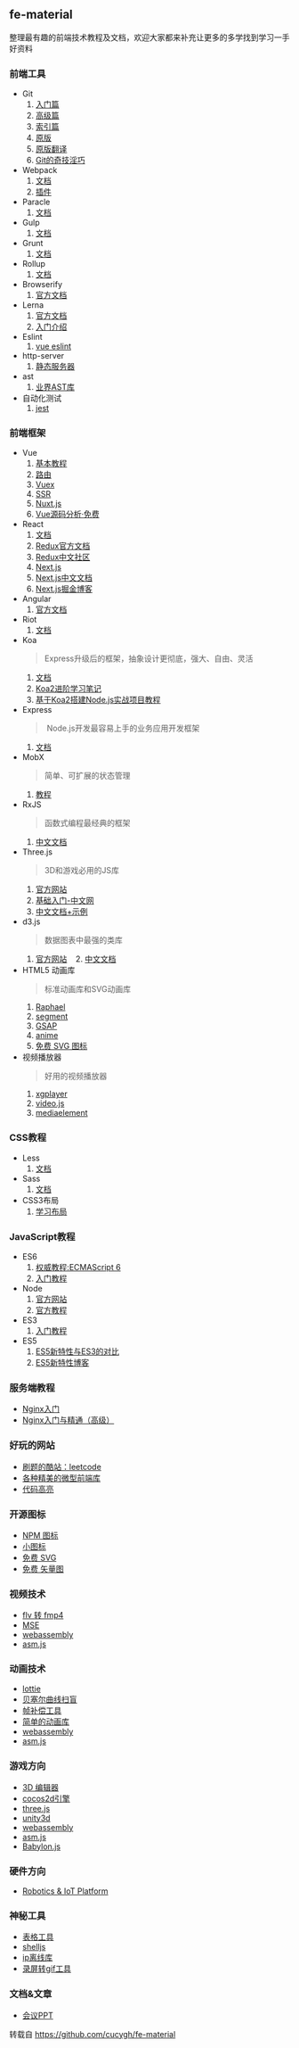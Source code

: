 ## fe-material

整理最有趣的前端技术教程及文档，欢迎大家都来补充让更多的多学找到学习一手好资料


### 前端工具
  - Git
    1. [入门篇](https://backlog.com/git-tutorial/cn/intro/intro1_1.html)
    2. [高级篇](https://backlog.com/git-tutorial/cn/stepup/stepup1_1.html)
    3. [索引篇](https://backlog.com/git-tutorial/cn/reference/)
    4. [原版](https://www.atlassian.com/git/tutorials/merging-vs-rebasing)
    5. [原版翻译](https://github.com/geeeeeeeeek/git-recipes/wiki/1.1-%E6%9E%9C%E5%A3%B3%E4%B8%AD%E7%9A%84-Git)
    6. [Git的奇技淫巧](https://github.com/cucygh/git-tips)
  - Webpack
    1. [文档](https://doc.webpack-china.org/concepts/)
    2. [插件](https://doc.webpack-china.org/plugins/)
  - Paracle
    1. [文档](https://parceljs.org/)
  - Gulp
    1. [文档](https://www.gulpjs.com.cn/)
  - Grunt
    1. [文档](http://www.gruntjs.net/)
  - Rollup
    1. [文档](http://www.rollupjs.com/)
  - Browserify
    1. [官方文档](http://browserify.org/)
  - Lerna
    1. [官方文档](https://github.com/lerna/lerna)
    2. [入门介绍](https://www.jianshu.com/p/63ec67445b0f)
  - Eslint
    1. [vue eslint](https://mysticatea.github.io/vue-eslint-demo/)
  - http-server
    1. [静态服务器](https://www.npmjs.com/package/http-server)
  - ast
    1. [业界AST库](https://github.com/cucygh/AST-)
  - 自动化测试
    1. [jest](https://jestjs.io/zh-Hans/)
### 前端框架
  - Vue
    1. [基本教程](https://cn.vuejs.org/)
    2. [路由](https://router.vuejs.org/)
    3. [Vuex](https://vuex.vuejs.org/)
    4. [SSR](https://ssr.vuejs.org/)
    5. [Nuxt.js](https://zh.nuxtjs.org/)
    6. [Vue源码分析·免费](http://hcysun.me/vue-design/)
  - React
    1. [文档](https://doc.react-china.org/)
    2. [Redux官方文档](http://cn.redux.js.org/)
    3. [Redux中文社区](http://www.redux.org.cn/)
    4. [Next.js](https://zeit.co/blog/next4)
    5. [Next.js中文文档](http://nextjs.frontendx.cn/docs)
    6. [Next.js掘金博客](https://juejin.im/entry/59791d8f6fb9a03c391b557e)
  - Angular
    1. [官方文档](https://angular.cn/)
  - Riot
    1. [文档](http://riotjs.com/v2/zh/)
  - Koa
    > Express升级后的框架，抽象设计更彻底，强大、自由、灵活
    1. [文档](https://koa.bootcss.com/)
    2. [Koa2进阶学习笔记](https://chenshenhai.github.io/koa2-note/)
    3. [基于Koa2搭建Node.js实战项目教程](https://github.com/ikcamp/koa2-tutorial)
  - Express
    >  Node.js开发最容易上手的业务应用开发框架
    1. [文档](http://expressjs.com/zh-cn/)
  - MobX
    > 简单、可扩展的状态管理
    1. [教程](http://cn.mobx.js.org/)
  - RxJS
    > 函数式编程最经典的框架
    1. [中文文档](http://cn.rx.js.org/)
  - Three.js
    > 3D和游戏必用的JS库
    1. [官方网站](https://threejs.org/)
    2. [基础入门-中文网](http://www.hewebgl.com/article/articledir/1)
    3. [中文文档+示例](https://teakki.com/p/58a3ef1bf0d40775548c908f)
  - d3.js
    > 数据图表中最强的类库
    1. [官方网站](https://d3js.org/)
    2. [中文文档](https://github.com/xswei/d3js_doc)
  - HTML5 动画库
    > 标准动画库和SVG动画库
    1. [Raphael](http://dmitrybaranovskiy.github.io/raphael/)
    2. [segment](http://lmgonzalves.github.io/segment/)
    3. [GSAP](https://greensock.com/gsap)
    4. [anime](http://animejs.com/)
    5. [免费 SVG 图标](https://icomoon.io)
  - 视频播放器
    > 好用的视频播放器
    1. [xgplayer](https://github.com/bytedance/xgplayer)
    2. [video.js](https://github.com/videojs/video.js)
    3. [mediaelement](https://github.com/mediaelement/mediaelement)
    
### CSS教程
  - Less
    1. [文档](http://less.bootcss.com/)
  - Sass
    1. [文档](http://sass.bootcss.com/docs/sass-reference/)
  - CSS3布局
    1. [学习布局](http://zh.learnlayout.com/)

### JavaScript教程
  - ES6
    1. [权威教程:ECMAScript 6](http://es6-features.org/#Constants)
    2. [入门教程](http://es6.ruanyifeng.com/)
  - Node
    1. [官方网站](http://nodejs.cn/)
    2. [官方教程](http://nodejs.cn/api/)
  - ES3
    1. [入门教程](http://www.runoob.com/js/js-tutorial.html)
  - ES5
    1. [ES5新特性与ES3的对比](http://www.hahack.com/wiki/javascript-es5.html#es5-%E7%9A%84%E6%96%B0%E7%89%B9%E6%80%A7)
    2. [ES5新特性博客](http://pij.robinqu.me/JavaScript_Core/ECMAScript/es5.html)

### 服务端教程
  - [Nginx入门](http://cnt1992.xyz/2016/03/18/simple-intro-to-nginx/)
  - [Nginx入门与精通（高级）](http://tengine.taobao.org/book/#)

### 好玩的网站
  - [刷题的酷站：leetcode](https://leetcode.com/)
  - [各种精美的微型前端库](http://microjs.com/)
  - [代码高亮](https://c7sky.com/syntax-highlighting-with-prismjs.html)

### 开源图标
  - [NPM 图标](https://nodei.co/)
  - [小图标](https://shields.io/)
  - [免费 SVG](https://icomoon.io/app/#/select)
  - [免费 矢量图](http://www.iconfont.cn/)

### 视频技术
  - [ flv 转 fmp4 ](https://blog.csdn.net/g332065255/article/details/71158863)
  - [ MSE ](https://www.w3.org/TR/media-source/)
  - [ webassembly ](https://webassembly.org/)
  - [asm.js](http://asmjs.org/)

### 动画技术
  - [lottie](http://airbnb.io/lottie/)
  - [贝塞尔曲线扫盲](http://www.html-js.com/article/1628)
  - [帧补偿工具](https://gka.js.org/#/?id=%E5%AE%89%E8%A3%85)
  - [简单的动画库](http://dynamicsjs.com/)
  - [webassembly](https://webassembly.org/)
  - [asm.js](http://asmjs.org/)

### 游戏方向
  - [3D 编辑器](https://docs.blender.org/manual/zh-hans/dev/getting_started/index.html)
  - [cocos2d引擎](http://www.cocos.com/docs/native/)
  - [three.js](https://threejs.org/)
  - [unity3d](https://unity3d.com/cn)
  - [webassembly](https://webassembly.org/)
  - [asm.js](http://asmjs.org/)
  - [Babylon.js](https://github.com/BabylonJS/Babylon.js)
### 硬件方向
  - [Robotics & IoT Platform](http://johnny-five.io/)
### 神秘工具
  - [表格工具](https://help.gnome.org/users/gnumeric/stable/gnumeric.html#chapter-welcome)
  - [shelljs](https://github.com/shelljs/shelljs)
  - [ip离线库](https://www.ipip.net/)
  - [录屏转gif工具](https://getkap.co/)
### 文档&文章
  - [会议PPT](https://myslide.cn/)
  
  转载自 https://github.com/cucygh/fe-material
